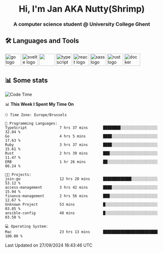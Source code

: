 <h1 align="center">Hi, I'm Jan AKA Nutty(Shrimp)</h1>
<h3 align="center">A computer science student @ University College Ghent</h3>

<h2 align="left">🛠️ Languages and Tools</h2>

###

<div align="left">
  <img src="https://cdn.jsdelivr.net/gh/devicons/devicon/icons/go/go-original.svg" height="40" width="52" alt="go logo"  />
  <img src="https://cdn.jsdelivr.net/gh/devicons/devicon@latest/icons/svelte/svelte-original.svg"  height="40" width="52" alt="svelte logo" />
  <img src="https://cdn.jsdelivr.net/gh/devicons/devicon@latest/icons/tailwindcss/tailwindcss-original.svg" height="40" width="52" />
  <img src="https://cdn.jsdelivr.net/gh/devicons/devicon/icons/typescript/typescript-original.svg" height="40" width="52" alt="typescript logo"  />
  <img src="https://cdn.jsdelivr.net/gh/devicons/devicon/icons/react/react-original.svg" height="40" width="52" alt="react logo"  />
  <img src="https://cdn.jsdelivr.net/gh/devicons/devicon/icons/sass/sass-original.svg" height="40" width="52" alt="sass logo"  />
  <img src="https://cdn.jsdelivr.net/gh/devicons/devicon@latest/icons/rust/rust-original.svg" height="40" width="52" alt="rust logo" />
  <img src="https://cdn.jsdelivr.net/gh/devicons/devicon/icons/docker/docker-original.svg" height="40" width="52" alt="docker logo"  />
</div>

<h2>📊 Some stats</h2>

<!--START_SECTION:waka-->
![Code Time](http://img.shields.io/badge/Code%20Time-5%2C048%20hrs%207%20mins-blue)

📊 **This Week I Spent My Time On** 

```text
🕑︎ Time Zone: Europe/Brussels

💬 Programming Languages: 
TypeScript               7 hrs 37 mins       ████████░░░░░░░░░░░░░░░░░   32.84 % 
Go                       4 hrs 5 mins        ████░░░░░░░░░░░░░░░░░░░░░   17.63 % 
Ruby                     3 hrs 37 mins       ████░░░░░░░░░░░░░░░░░░░░░   15.61 % 
Rust                     2 hrs 39 mins       ███░░░░░░░░░░░░░░░░░░░░░░   11.47 % 
ERB                      1 hr 26 mins        ██░░░░░░░░░░░░░░░░░░░░░░░   06.24 % 

🐱‍💻 Projects: 
join-go                  12 hrs 20 mins      █████████████░░░░░░░░░░░░   53.12 % 
access-management        3 hrs 42 mins       ████░░░░░░░░░░░░░░░░░░░░░   15.94 % 
finance-management       2 hrs 56 mins       ███░░░░░░░░░░░░░░░░░░░░░░   12.67 % 
Unknown Project          53 mins             █░░░░░░░░░░░░░░░░░░░░░░░░   03.85 % 
ansible-config           48 mins             █░░░░░░░░░░░░░░░░░░░░░░░░   03.50 % 

💻 Operating System: 
Mac                      23 hrs 13 mins      █████████████████████████   100.00 % 
```


 Last Updated on 27/09/2024 18:43:46 UTC
<!--END_SECTION:waka-->
